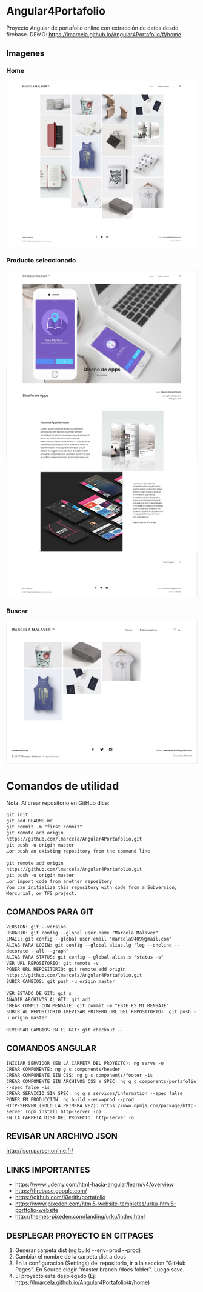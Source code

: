 # Angular4Portafolio
Proyecto Angular de portafolio online con extracción de datos desde firebase. DEMO: https://lmarcela.github.io/Angular4Portafolio/#/home

## Imagenes

### Home
![Home](https://github.com/lmarcela/Angular4Portafolio/blob/master/src/assets/img/readme/1.png)


### Producto seleccionado
![Producto seleccionado](https://github.com/lmarcela/Angular4Portafolio/blob/master/src/assets/img/readme/2.png)

### Buscar
![Buscar](https://github.com/lmarcela/Angular4Portafolio/blob/master/src/assets/img/readme/4.png)

# Comandos de utilidad

Nota: Al crear repositorio en GitHub dice:  

    git init
	git add README.md
	git commit -m "first commit"
	git remote add origin https://github.com/lmarcela/Angular4Portafolio.git
	git push -u origin master
	…or push an existing repository from the command line

	git remote add origin https://github.com/lmarcela/Angular4Portafolio.git
	git push -u origin master
	…or import code from another repository
	You can initialize this repository with code from a Subversion, Mercurial, or TFS project.

## COMANDOS PARA GIT

    VERSION: git --version
    USUARIO: git config --global user.name "Marcela Malaver"
    EMAIL: git config --global user.email "marcela9409@gmail.com"
    ALIAS PARA LOGIN: git config --global alias.lg "log --oneline --decorate --all --graph"
    ALIAS PARA STATUS: git config --global alias.s "status -s"
    VER URL REPOSITORIO: git remote -v
    PONER URL REPOSITORIO: git remote add origin https://github.com/lmarcela/Angular4Portafolio.git
    SUBIR CAMBIOS: git push -u origin master

    VER ESTADO DE GIT: git s
    AÑADIR ARCHIVOS AL GIT: git add .
    CREAR COMMIT CON MENSAJE: git commit -m "ESTE ES MI MENSAJE"
    SUBIR AL REPOSITORIO (REVISAR PRIMERO URL DEL REPOSITORIO): git push -u origin master

	REVERSAR CAMBIOS EN EL GIT: git checkout -- .

## COMANDOS ANGULAR

    INICIAR SERVIDOR (EN LA CARPETA DEL PROYECTO): ng serve -o
    CREAR COMPONENTE: ng g c components/header
    CREAR COMPONENTE SIN CSS: ng g c components/footer -is
    CREAR COMPONENTE SIN ARCHIVOS CSS Y SPEC: ng g c components/portafolio --spec false -is
    CREAR SERVICIO SIN SPEC: ng g s services/information --spec false 
    PONER EN PRODUCCION: ng build --env=prod --prod
    HTTP-SERVER (SOLO LA PRIMERA VEZ): https://www.npmjs.com/package/http-server (npm install http-server -g)
    EN LA CARPETA DIST DEL PROYECTO: http-server -o 

## REVISAR UN ARCHIVO JSON
http://json.parser.online.fr/

## LINKS IMPORTANTES
- https://www.udemy.com/html-hacia-angular/learn/v4/overview
- https://firebase.google.com/
- https://github.com/Klerith/portafolio
- https://www.pixeden.com/html5-website-templates/urku-html5-portfolio-website
- http://themes-pixeden.com/landing/urku/index.html

## DESPLEGAR PROYECTO EN GITPAGES
1. Generar carpeta dist (ng build --env=prod --prod)
2. Cambiar el nombre de la carpeta dist a docs
3. En la configuracion (Settings) del repositorio, ir a la seccion "GitHub Pages". En Source elegir "master branch /docs folder". Luego save.
4. El proyecto esta desplegado (Ej: https://lmarcela.github.io/Angular4Portafolio/#/home)


